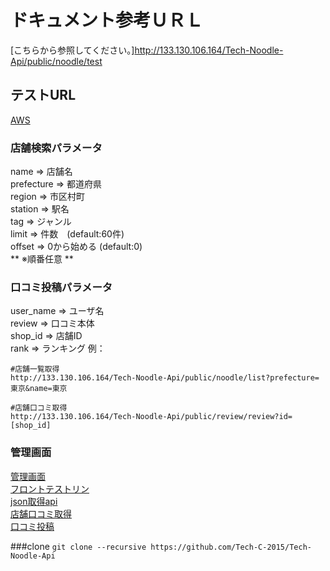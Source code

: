 # ドキュメント参考ＵＲＬ
[こちらから参照してください。]http://133.130.106.164/Tech-Noodle-Api/public/noodle/test

## テストURL
[AWS](http://133.130.106.164/Tech-Noodle-Api/public/noodle/list)

### 店舗検索パラメータ
name => 店舗名  
prefecture => 都道府県  
region => 市区村町  
station => 駅名  
tag => ジャンル  
limit => 件数　(default:60件)  
offset => 0から始める (default:0)  
** ※順番任意 **


### 口コミ投稿パラメータ
user_name => ユーザ名  
review => 口コミ本体  
shop_id => 店舗ID  
rank    => ランキング
例：
```
#店舗一覧取得
http://133.130.106.164/Tech-Noodle-Api/public/noodle/list?prefecture=東京&name=東京

#店舗口コミ取得
http://133.130.106.164/Tech-Noodle-Api/public/review/review?id=[shop_id]
```

### 管理画面

[管理画面](http://133.130.106.164/Tech-Noodle-Api/public/noodle/login)  
[フロントテストリン](http://133.130.106.164/Tech-Noodle-Api/public/noodle/test)  
[json取得api](http://133.130.106.164/Tech-Noodle-Api/public/noodle/list)  
[店舗口コミ取得](http://133.130.106.164/Tech-Noodle-Api/public/review/review)  
[口コミ投稿](http://133.130.106.164/Tech-Noodle-Api/public/review/create)  

###clone
`git clone --recursive https://github.com/Tech-C-2015/Tech-Noodle-Api`

